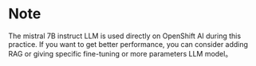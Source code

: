 # Note

The mistral 7B instruct LLM is used directly on OpenShift AI during this practice. If you want to get better performance,  you can consider adding RAG or giving specific fine-tuning or more parameters LLM model。

